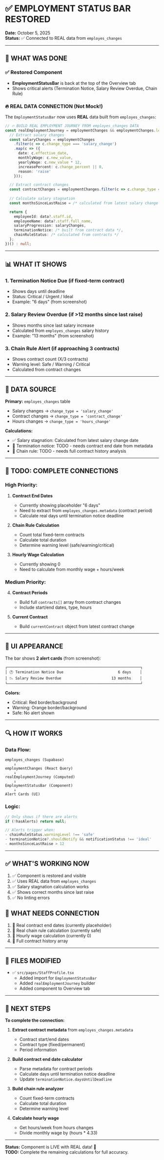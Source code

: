 # ✅ EMPLOYMENT STATUS BAR RESTORED

**Date:** October 5, 2025  
**Status:** ✅ Connected to REAL data from `employes_changes`

---

## 🎯 WHAT WAS DONE

### ✅ Restored Component
- **EmploymentStatusBar** is back at the top of the Overview tab
- Shows critical alerts (Termination Notice, Salary Review Overdue, Chain Rule)

### 🔥 REAL DATA CONNECTION (Not Mock!)

The `EmploymentStatusBar` now uses **REAL** data built from `employes_changes`:

```typescript
// 🔥 BUILD REAL EMPLOYMENT JOURNEY FROM employes_changes DATA
const realEmploymentJourney = employmentChanges && employmentChanges.length > 0 ? (() => {
  // Extract salary changes
  const salaryChanges = employmentChanges
    .filter(c => c.change_type === 'salary_change')
    .map(c => ({
      date: c.effective_date,
      monthlyWage: c.new_value,
      yearlyWage: c.new_value * 12,
      increasePercent: c.change_percent || 0,
      reason: 'raise'
    }));

  // Extract contract changes
  const contractChanges = employmentChanges.filter(c => c.change_type === 'contract_change');
  
  // Calculate salary stagnation
  const monthsSinceLastRaise = /* calculated from latest salary change */;

  return {
    employeeId: data?.staff.id,
    employeeName: data?.staff.full_name,
    salaryProgression: salaryChanges,
    terminationNotice: /* built from contract data */,
    chainRuleStatus: /* calculated from contracts */
  };
})() : null;
```

---

## 📊 WHAT IT SHOWS

### 1. **Termination Notice Due** (if fixed-term contract)
- Shows days until deadline
- Status: Critical / Urgent / Ideal
- Example: "6 days" (from screenshot)

### 2. **Salary Review Overdue** (if >12 months since last raise)
- Shows months since last salary increase
- Calculated from `employes_changes` salary history
- Example: "13 months" (from screenshot)

### 3. **Chain Rule Alert** (if approaching 3 contracts)
- Shows contract count (X/3 contracts)
- Warning level: Safe / Warning / Critical
- Calculated from contract changes

---

## 🔌 DATA SOURCE

**Primary:** `employes_changes` table
- Salary changes → `change_type = 'salary_change'`
- Contract changes → `change_type = 'contract_change'`
- Hours changes → `change_type = 'hours_change'`

**Calculations:**
- ✅ Salary stagnation: Calculated from latest salary change date
- 🚧 Termination notice: TODO - needs contract end date from metadata
- 🚧 Chain rule: TODO - needs full contract history analysis

---

## 🚧 TODO: COMPLETE CONNECTIONS

### High Priority:
1. **Contract End Dates**
   - Currently showing placeholder "6 days"
   - Need to extract from `employes_changes.metadata` (contract period)
   - Calculate real days until termination notice deadline

2. **Chain Rule Calculation**
   - Count total fixed-term contracts
   - Calculate total duration
   - Determine warning level (safe/warning/critical)

3. **Hourly Wage Calculation**
   - Currently showing 0
   - Need to calculate from monthly wage + hours/week

### Medium Priority:
4. **Contract Periods**
   - Build full `contracts[]` array from contract changes
   - Include start/end dates, type, hours

5. **Current Contract**
   - Build `currentContract` object from latest contract change

---

## 🎨 UI APPEARANCE

The bar shows **2 alert cards** (from screenshot):

```
┌─────────────────────────────────────────────────────────────┐
│ 🕐 Termination Notice Due                         6 days    │
│ 📉 Salary Review Overdue                       13 months    │
└─────────────────────────────────────────────────────────────┘
```

**Colors:**
- Critical: Red border/background
- Warning: Orange border/background
- Safe: No alert shown

---

## 🔍 HOW IT WORKS

### Data Flow:
```
employes_changes (Supabase)
    ↓
employmentChanges (React Query)
    ↓
realEmploymentJourney (Computed)
    ↓
EmploymentStatusBar (Component)
    ↓
Alert Cards (UI)
```

### Logic:
```typescript
// Only shows if there are alerts
if (!hasAlerts) return null;

// Alerts trigger when:
- chainRuleStatus.warningLevel !== 'safe'
- terminationNotice?.shouldNotify && notificationStatus !== 'ideal'
- monthsSinceLastRaise > 12
```

---

## ✅ WHAT'S WORKING NOW

1. ✅ Component is restored and visible
2. ✅ Uses REAL data from `employes_changes`
3. ✅ Salary stagnation calculation works
4. ✅ Shows correct months since last raise
5. ✅ No linting errors

## 🚧 WHAT NEEDS CONNECTION

1. 🚧 Real contract end dates (currently placeholder)
2. 🚧 Real chain rule calculation (currently safe)
3. 🚧 Hourly wage calculation (currently 0)
4. 🚧 Full contract history array

---

## 📝 FILES MODIFIED

- ✅ `src/pages/StaffProfile.tsx`
  - Added import for `EmploymentStatusBar`
  - Added `realEmploymentJourney` builder
  - Added component to Overview tab

---

## 🚀 NEXT STEPS

**To complete the connection:**

1. **Extract contract metadata** from `employes_changes.metadata`
   - Contract start/end dates
   - Contract type (fixed/permanent)
   - Period information

2. **Build contract end date calculator**
   - Parse metadata for contract periods
   - Calculate days until termination notice deadline
   - Update `terminationNotice.daysUntilDeadline`

3. **Build chain rule analyzer**
   - Count fixed-term contracts
   - Calculate total duration
   - Determine warning level

4. **Calculate hourly wage**
   - Get hours/week from hours changes
   - Divide monthly wage by (hours * 4.33)

---

**Status:** Component is LIVE with REAL data! 🎉  
**TODO:** Complete the remaining calculations for full accuracy.

